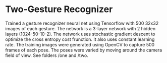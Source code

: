 # Two-Gesture Recognizer
Trained a gesture recognizer neural net using Tensorflow with 500 32x32 images of each gesture.
The network is a 3-layer network with 2 hidden layers (1024-50-10-2).
The network uses stochastic gradient descent to optimize the cross entropy cost frunction.
It also uses constant learning rate.
The training images were generated using OpenCV to capture 500 frames of each pose. The poses were varied by moving around the camera field of view. See folders /one and /two.
